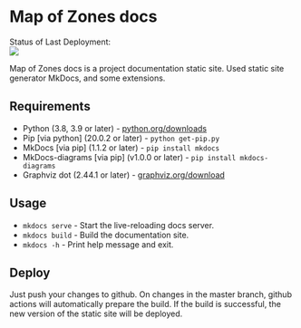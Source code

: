 # Map of Zones docs

Status of Last Deployment:<br>
<img src="https://github.com/mapofzones/docs/workflows/CI/badge.svg"><br>

Map of Zones docs is a project documentation static site. Used static site generator MkDocs, and some extensions.

## Requirements

* Python (3.8, 3.9 or later) - [python.org/downloads](https://www.python.org/downloads/)
* Pip [via python] (20.0.2 or later) - `python get-pip.py`
* MkDocs [via pip] (1.1.2 or later) - `pip install mkdocs`
* MkDocs-diagrams [via pip] (v1.0.0 or later) - `pip install mkdocs-diagrams`
* Graphviz dot (2.44.1 or later) - [graphviz.org/download](https://www.graphviz.org/download/)

## Usage

* `mkdocs serve` - Start the live-reloading docs server.
* `mkdocs build` - Build the documentation site.
* `mkdocs -h` - Print help message and exit.

## Deploy

Just push your changes to github. On changes in the master branch, github actions will automatically prepare the build. If the build is successful, the new version of the static site will be deployed.